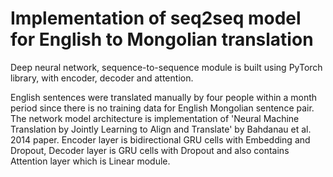 # Implementation of seq2seq model for English to Mongolian translation

Deep neural network, sequence-to-sequence module is built using PyTorch library, with encoder, decoder and attention.

English sentences were translated manually by four people within a month period since there is no training data for English Mongolian sentence pair. The network model architecture is implementation of 'Neural Machine Translation by Jointly Learning to Align and Translate' by Bahdanau et al. 2014 paper. Encoder layer is bidirectional GRU cells with Embedding and Dropout, Decoder layer is GRU cells with Dropout and also contains Attention layer which is Linear module.
